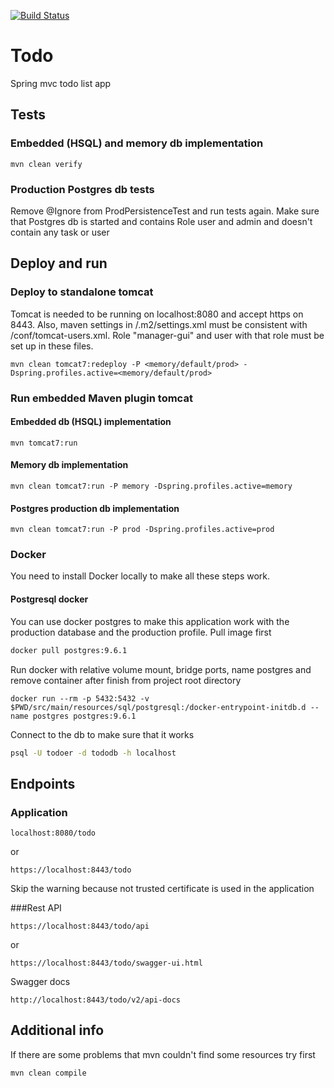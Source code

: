 [![Build Status](https://travis-ci.org/GlaIZier/todo.svg?branch=master)](https://travis-ci.org/GlaIZier/todo)

# Todo
Spring mvc todo list app

## Tests
### Embedded (HSQL) and memory db implementation
```
mvn clean verify
```
### Production Postgres db tests
Remove @Ignore from ProdPersistenceTest and run tests again. Make sure that Postgres db is started and contains 
Role user and admin and doesn't contain any task or user

## Deploy and run
### Deploy to standalone tomcat
Tomcat is needed to be running on localhost:8080 and accept https on 8443. 
Also, maven settings in <home>/.m2/settings.xml must be consistent with <tomcat-home>/conf/tomcat-users.xml. 
Role "manager-gui" and user with that role must be set up in these files.

```
mvn clean tomcat7:redeploy -P <memory/default/prod> -Dspring.profiles.active=<memory/default/prod>
```

### Run embedded Maven plugin tomcat
#### Embedded db (HSQL) implementation
```
mvn tomcat7:run
```
#### Memory db implementation
```
mvn clean tomcat7:run -P memory -Dspring.profiles.active=memory
```

#### Postgres production db implementation
```
mvn clean tomcat7:run -P prod -Dspring.profiles.active=prod
```

### Docker
You need to install Docker locally to make all these steps work.
#### Postgresql docker
You can use docker postgres to make this application work with the production database and the production profile.
Pull image first
```bash
docker pull postgres:9.6.1
```
Run docker with relative volume mount, bridge ports, name postgres and remove container after finish from project root directory
```$bash
docker run --rm -p 5432:5432 -v $PWD/src/main/resources/sql/postgresql:/docker-entrypoint-initdb.d --name postgres postgres:9.6.1
```
Connect to the db to make sure that it works 
```bash
psql -U todoer -d tododb -h localhost
```

## Endpoints
### Application
```
localhost:8080/todo
```
or
```
https://localhost:8443/todo
```
Skip the warning because not trusted certificate is used in the application


###Rest API
```
https://localhost:8443/todo/api
```
or
```
https://localhost:8443/todo/swagger-ui.html
```
Swagger docs
```
http://localhost:8443/todo/v2/api-docs
```


## Additional info
If there are some problems that mvn couldn't find some resources try first
```bash
mvn clean compile
```

